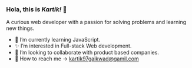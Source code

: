 ### Hola, this is _Kartik!_ 👋
A curious web developer with a passion for solving problems and learning new things.
- 🌱 I’m currently learning JavaScript.
- ✨ I’m interested in Full-stack Web development.
- 👀 I’m looking to collaborate with product based companies.
- 📩 How to reach me -> kartik97gaikwad@gamil.com


